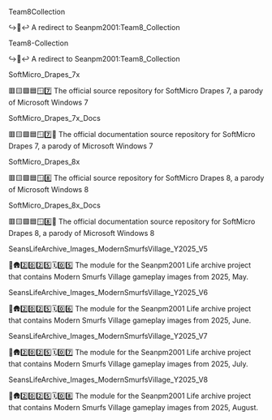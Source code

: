 
Team8Collection

↪️🎱️↩️ A redirect to Seanpm2001:Team8_Collection

Team8-Collection

↪️🎱️↩️ A redirect to Seanpm2001:Team8_Collection

SoftMicro_Drapes_7x

🟥️🟨️🟩️🟦️🪟️7️⃣️ The official source repository for SoftMicro Drapes 7, a parody of Microsoft Windows 7

SoftMicro_Drapes_7x_Docs

🟥️🟨️🟩️🟦️🪟️7️⃣️📖️ The official documentation source repository for SoftMicro Drapes 7, a parody of Microsoft Windows 7

SoftMicro_Drapes_8x

🟥️🟨️🟩️🟦️🪟️8️⃣️ The official source repository for SoftMicro Drapes 8, a parody of Microsoft Windows 8

SoftMicro_Drapes_8x_Docs

🟥️🟨️🟩️🟦️🪟️8️⃣️📖️ The official documentation source repository for SoftMicro Drapes 8, a parody of Microsoft Windows 8

SeansLifeArchive_Images_ModernSmurfsVillage_Y2025_V5

🔵️🛖️2️⃣️0️⃣️2️⃣️5️⃣️🗓️0️⃣️5️⃣️ The module for the Seanpm2001 Life archive project that contains Modern Smurfs Village gameplay images from 2025, May. 

SeansLifeArchive_Images_ModernSmurfsVillage_Y2025_V6

🔵️🛖️2️⃣️0️⃣️2️⃣️5️⃣️🗓️0️⃣️6️⃣️ The module for the Seanpm2001 Life archive project that contains Modern Smurfs Village gameplay images from 2025, June. 

SeansLifeArchive_Images_ModernSmurfsVillage_Y2025_V7

🔵️🛖️2️⃣️0️⃣️2️⃣️5️⃣️🗓️0️⃣️7️⃣️ The module for the Seanpm2001 Life archive project that contains Modern Smurfs Village gameplay images from 2025, July. 

SeansLifeArchive_Images_ModernSmurfsVillage_Y2025_V8

🔵️🛖️2️⃣️0️⃣️2️⃣️5️⃣️🗓️0️⃣️8️⃣️ The module for the Seanpm2001 Life archive project that contains Modern Smurfs Village gameplay images from 2025, August. 

